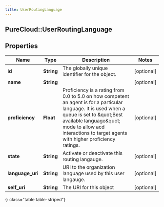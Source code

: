 ```yaml
---
title: UserRoutingLanguage
---
```

## PureCloud::UserRoutingLanguage

## Properties

|Name | Type | Description | Notes|
|------------ | ------------- | ------------- | -------------|
| **id** | **String** | The globally unique identifier for the object. | [optional] |
| **name** | **String** |  | [optional] |
| **proficiency** | **Float** | Proficiency is a rating from 0.0 to 5.0 on how competent an agent is for a particular language. It is used when a queue is set to \&quot;Best available language\&quot; mode to allow acd interactions to target agents with higher proficiency ratings. | [optional] |
| **state** | **String** | Activate or deactivate this routing langauge. | [optional] |
| **language_uri** | **String** | URI to the organization language used by this user langauge. | [optional] |
| **self_uri** | **String** | The URI for this object | [optional] |
{: class="table table-striped"}


